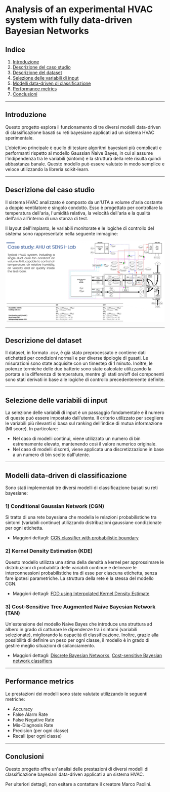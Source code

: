 # Analysis of an experimental HVAC system with fully data-driven Bayesian Networks

## Indice
1. [Introduzione](#introduzione)
2. [Descrizione del caso studio](#descrizione-del-caso-studio)
2. [Descrizione del dataset](#descrizione-del-dataset)
3. [Selezione delle variabili di input](#selezione-delle-variabili-di-input)
4. [Modelli data-driven di classificazione](#modelli-data-driven-di-classificazione)
5. [Performance metrics](#performance-metrics)
6. [Conclusioni](#conclusioni)

---

## Introduzione
Questo progetto esplora il funzionamento di tre diversi modelli data-driven di classificazione basati su reti bayesiane applicati ad un sistema HVAC sperimentale.

L'obiettivo principale è quello di testare algoritmi bayesiani più complicati e performanti rispetto al modello Gaussian Naive Bayes, in cui si assume l'indipendenza tra le variabili (sintomi) e la struttura della rete risulta quindi abbastanza banale.
Questo modello può essere valutato in modo semplice e veloce utilizzando la libreria scikit-learn.

---

## Descrizione del caso studio
Il sistema HVAC analizzato è composto da un'UTA a volume d'aria costante a doppio ventilatore e singolo condotto.
Esso è progettato per controllare la temperatura dell'aria, l'umidità relativa, la velocità dell'aria e la qualità dell'aria all'interno di una stanza di test.

Il layout dell'impianto, le variabili monitorate e le logiche di controllo del sistema sono rappresentate nella seguente immagine:

![AHU Layout](figs/AHU_layout.png)

---

## Descrizione del dataset
Il dataset, in formato .csv, è già stato preprocessato e contiene dati etichettati per condizioni normali e per diverse tipologie di guasti.
Le misurazioni sono state acquisite con un timestep di 1 minuto. Inoltre, le potenze termiche delle due batterie sono state calcolate utilizzando la portata e la differenza di temperatura, mentre gli stati on/off dei componenti sono stati derivati in base alle logiche di controllo precedentemente definite.

---

## Selezione delle variabili di input
La selezione delle variabili di input è un passaggio fondamentale e il numero di queste può essere impostato dall'utente.
Il criterio utilizzato per scegliere le variabili più rilevanti si basa sul ranking dell'indice di mutua informazione (MI score).
In particolare:

- Nel caso di modelli continui, viene utilizzato un numero di bin estremamente elevato, mantenendo così il valore numerico originale.
- Nel caso di modelli discreti, viene applicata una discretizzazione in base a un numero di bin scelto dall'utente.

---

## Modelli data-driven di classificazione
Sono stati implementati tre diversi modelli di classificazione basati su reti bayesiane:

### 1) Conditional Gaussian Network (CGN)
Si tratta di una rete bayesiana che modella le relazioni probabilistiche tra sintomi (variabili continue) utilizzando distribuzioni gaussiane condizionate per ogni etichetta.
- Maggiori dettagli: [CGN classifier with probabilistic boundary](https://www.sciencedirect.com/science/article/pii/S1359431116310675)

### 2) Kernel Density Estimation (KDE)
Questo modello utilizza una stima della densità a kernel per approssimare le distribuzioni di probabilità delle variabili continue e delineare le interconnessioni probabilistiche tra di esse per ciascuna etichetta, senza fare ipotesi parametriche. La struttura della rete è la stessa del modello CGN.
- Maggiori dettagli: [FDD using Interpolated Kernel Density Estimate](https://www.sciencedirect.com/science/article/pii/S0263224121002438)

### 3) Cost-Sensitive Tree Augmented Naive Bayesian Network (TAN)
Un'estensione del modello Naive Bayes che introduce una struttura ad albero in grado di catturare le dipendenze tra i sintomi (variabili selezionate), migliorando la capacità di classificazione.
Inoltre, grazie alla possibilità di definire un peso per ogni classe, il modello è in grado di gestire meglio situazioni di sbilanciamento.

- Maggiori dettagli: [Discrete Bayesian Networks](https://www.sciencedirect.com/science/article/pii/S0140700719301070), [Cost-sensitive Bayesian network classifiers](https://www.sciencedirect.com/science/article/pii/S0167865514001354)

---

## Performance metrics
Le prestazioni dei modelli sono state valutate utilizzando le seguenti metriche:
- Accuracy
- False Alarm Rate
- False Negative Rate
- Mis-Diagnosis Rate
- Precision (per ogni classe)
- Recall (per ogni classe)

---

## Conclusioni
Questo progetto offre un'analisi delle prestazioni di diversi modelli di classificazione bayesiani data-driven applicati a un sistema HVAC.

Per ulteriori dettagli, non esitare a contattare il creatore Marco Paolini.
